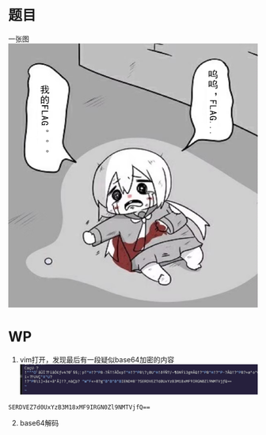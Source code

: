 # 题目  

一张图
![alt text](emoji.png)

# WP  

1. vim打开，发现最后有一段疑似base64加密的内容  
![alt text](image.png)  
```
SERDVEZ7d0UxYzB3M18xMF9IRGN0Zl9NMTVjfQ==  
```  

2. base64解码

